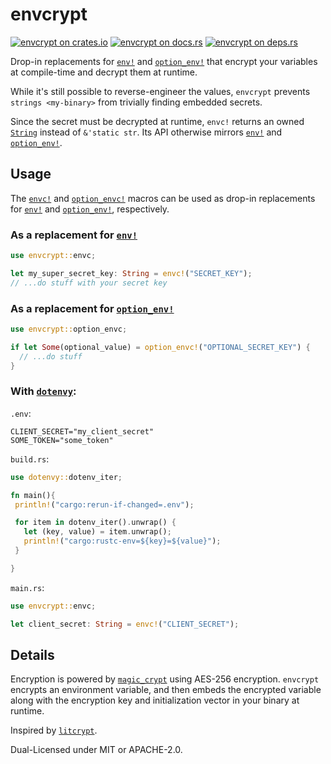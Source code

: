 # envcrypt

[![envcrypt on crates.io](https://img.shields.io/crates/v/envcrypt)](https://crates.io/crates/envcrypt) [![envcrypt on docs.rs](https://docs.rs/envcrypt/badge.svg)](https://docs.rs/envcrypt) [![envcrypt on deps.rs](https://deps.rs/repo/github/caass/envcrypt/status.svg)](https://deps.rs/repo/github/caass/envcrypt)

Drop-in replacements for [`env!`](https://doc.rust-lang.org/std/macro.env.html) and [`option_env!`](https://doc.rust-lang.org/std/macro.option_env.html)
that encrypt your variables at compile-time and decrypt them at runtime.

While it's still possible to reverse-engineer the values, `envcrypt` prevents
`strings <my-binary>` from trivially finding embedded secrets.

Since the secret must be decrypted at runtime,
`envc!` returns an owned [`String`](https://doc.rust-lang.org/std/string/struct.String.html)
instead of `&'static str`. Its API otherwise mirrors [`env!`](https://doc.rust-lang.org/std/macro.env.html) and [`option_env!`](https://doc.rust-lang.org/std/macro.option_env.html).

## Usage

The [`envc!`](https://docs.rs/envcrypt/latest/envcrypt/macro.envc.html) and [`option_envc!`](https://docs.rs/envcrypt/latest/envcrypt/macro.option_envc.html) macros can be used as drop-in replacements for [`env!`](https://doc.rust-lang.org/std/macro.env.html) and [`option_env!`](https://doc.rust-lang.org/std/macro.option_env.html), respectively.

### As a replacement for [`env!`](https://doc.rust-lang.org/std/macro.env.html)

```rust
use envcrypt::envc;

let my_super_secret_key: String = envc!("SECRET_KEY");
// ...do stuff with your secret key
```

### As a replacement for [`option_env!`](https://doc.rust-lang.org/std/macro.option_env.html)

```rust
use envcrypt::option_envc;

if let Some(optional_value) = option_envc!("OPTIONAL_SECRET_KEY") {
  // ...do stuff
}
```

### With [`dotenvy`](https://crates.io/crates/dotenvy):

`.env`:

```dotenv
CLIENT_SECRET="my_client_secret"
SOME_TOKEN="some_token"
```

`build.rs`:

```rust
use dotenvy::dotenv_iter;

fn main(){
 println!("cargo:rerun-if-changed=.env");

 for item in dotenv_iter().unwrap() {
   let (key, value) = item.unwrap();
   println!("cargo:rustc-env=${key}=${value}");
 }

}
```

`main.rs`:

```rust
use envcrypt::envc;

let client_secret: String = envc!("CLIENT_SECRET");
```

## Details

Encryption is powered by [`magic_crypt`](https://crates.io/crates/magic-crypt) using AES-256 encryption. `envcrypt` encrypts an environment variable, and then embeds the encrypted variable along with the encryption key and initialization vector in your binary at runtime.

Inspired by [`litcrypt`](https://crates.io/crates/litcrypt).

Dual-Licensed under MIT or APACHE-2.0.

